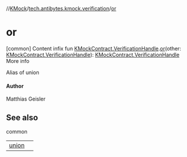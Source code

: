 //[KMock](../../index.md)/[tech.antibytes.kmock.verification](index.md)/[or](or.md)



# or
[common]
Content
infix fun [KMockContract.VerificationHandle](../tech.antibytes.kmock/-k-mock-contract/-verification-handle/index.md).[or](or.md)(other: [KMockContract.VerificationHandle](../tech.antibytes.kmock/-k-mock-contract/-verification-handle/index.md)): [KMockContract.VerificationHandle](../tech.antibytes.kmock/-k-mock-contract/-verification-handle/index.md)
More info


Alias of union



#### Author


Matthias Geisler



## See also

common

| | |
|---|---|
| <a name="tech.antibytes.kmock.verification//or/tech.antibytes.kmock.KMockContract.VerificationHandle#tech.antibytes.kmock.KMockContract.VerificationHandle/PointingToDeclaration/"></a>[union](union.md)| <a name="tech.antibytes.kmock.verification//or/tech.antibytes.kmock.KMockContract.VerificationHandle#tech.antibytes.kmock.KMockContract.VerificationHandle/PointingToDeclaration/"></a>|
